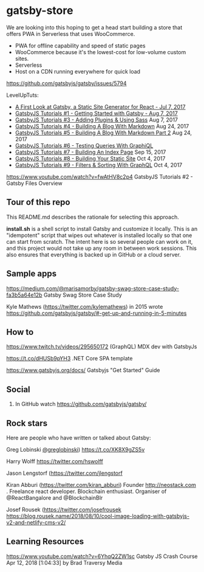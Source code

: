    # gatsby-store

We are looking into this hoping to get a head start building a store that offers PWA in Serverless that uses WooCommerce.

   * PWA for offline capability and speed of static pages
   * WooCommerce because it's the lowest-cost for low-volume custom sites.   
   * Serverless 
   * Host on a CDN running everywhere for quick load

https://github.com/gatsbyjs/gatsby/issues/5794

LevelUpTuts:

   * <a target="_blank" href="https://www.youtube.com/watch?v=CSemYFzHAtU">A First Look at Gatsby, a Static Site Generator for React - Jul 7, 2017</a>
   * <a target="_blank" href="https://www.youtube.com/watch?v=b2H7fWhQcdE">GatsbyJS Tutorials #1 - Getting Started with Gatsby - Aug 7, 2017</a>
   * <a target="_blank" href="https://www.youtube.com/watch?v=Jm7AMhKLeIU">GatsbyJS Tutorials #3 - Adding Plugins & Using Sass</a> Aug 7, 2017</a>
   * <a target="_blank" href="https://www.youtube.com/watch?v=n1NaVkKdrwc">GatsbyJS Tutorials #4 - Building A Blog With Markdown</a> Aug 24, 2017
   * <a target="_blank" href="https://www.youtube.com/watch?v=VxVKMJThh04">GatsbyJS Tutorials #5 - Building A Blog With Markdown Part 2</a> Aug 24, 2017
   * <a target="_blank" href="https://www.youtube.com/watch?v=GQ0HwmwGBZw">GatsbyJS Tutorials #6 - Testing Queries With GraphiQL</a>
   * <a target="_blank" href="https://www.youtube.com/watch?v=LlTdcsEk6ko">GatsbyJS Tutorials #7 - Building An Index Page</a> Sep 15, 2017
   * <a target="_blank" href="https://www.youtube.com/watch?v=9Jr5u1Imbjw">GatsbyJS Tutorials #8 - Building Your Static Site</a> Oct 4, 2017
   * <a target="_blank" href="https://www.youtube.com/watch?v=Lg1bom99uGM">GatsbyJS Tutorials #9 - Filters & Sorting With GraphQL</a> Oct 4, 2017


https://www.youtube.com/watch?v=fwAtHV8c2p4
GatsbyJS Tutorials #2 - Gatsby Files Overview



## Tour of this repo

This README.md describes the rationale for selecting this approach.

<strong>install.sh</strong> is a shell script to install Gatsby and customize it locally.
This is an "idempotent" script that wipes out whatever is installed locally so that one can start from scratch.
The intent here is so several people can work on it, and this project would not take up any room in between work sessions. This also ensures that everything is backed up in GitHub or a cloud server.

## Sample apps

https://medium.com/@marisamorby/gatsby-swag-store-case-study-fa3b5a64e12b
Gatsby Swag Store Case Study

Kyle Mathews (https://twitter.com/kylemathews) in 2015 wrote https://github.com/gatsbyjs/gatsby/#-get-up-and-running-in-5-minutes

## How to

https://www.twitch.tv/videos/295650172
(GraphQL) MDX dev with GatsbyJs

https://t.co/dHUSb9pYH3
 .NET Core SPA template 
 
 https://www.gatsbyjs.org/docs/
 Gatsbyjs "Get Started" Guide

## Social

1. In GitHub watch https://github.com/gatsbyjs/gatsby/


## Rock stars

Here are people who have written or talked about Gatsby:

Greg Lobinski <a target="_blank" href="https://twitter.com/greglobinski">@greglobinski</a>)
https://t.co/XK8X9gZS5v

Harry Wolff https://twitter.com/hswolff

Jason Lengstorf (‏https://twitter.com/jlengstorf


Kiran Abburi (https://twitter.com/kiran_abburi)
Founder http://neostack.com . Freelance react developer. Blockchain enthusiast. Organiser of @ReactBangalore and @BlockchainBlr

 Josef Rousek (https://twitter.com/josefrousek
https://blog.rousek.name/2018/08/10/cool-image-loading-with-gatsbyjs-v2-and-netlify-cms-v2/

## Learning Resources

https://www.youtube.com/watch?v=6YhqQ2ZW1sc
Gatsby JS Crash Course Apr 12, 2018 [1:04:33]
    by Brad Traversy Media
